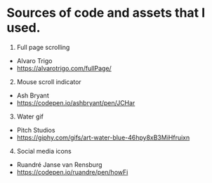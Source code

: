 # Sources of code and assets that I used.

1. Full page scrolling
- Alvaro Trigo
- https://alvarotrigo.com/fullPage/

2. Mouse scroll indicator
- Ash Bryant
- https://codepen.io/ashbryant/pen/JCHar

3. Water gif
- Pitch Studios
- https://giphy.com/gifs/art-water-blue-46hpy8xB3MiHfruixn

4. Social media icons
- Ruandré Janse van Rensburg
- https://codepen.io/ruandre/pen/howFi
